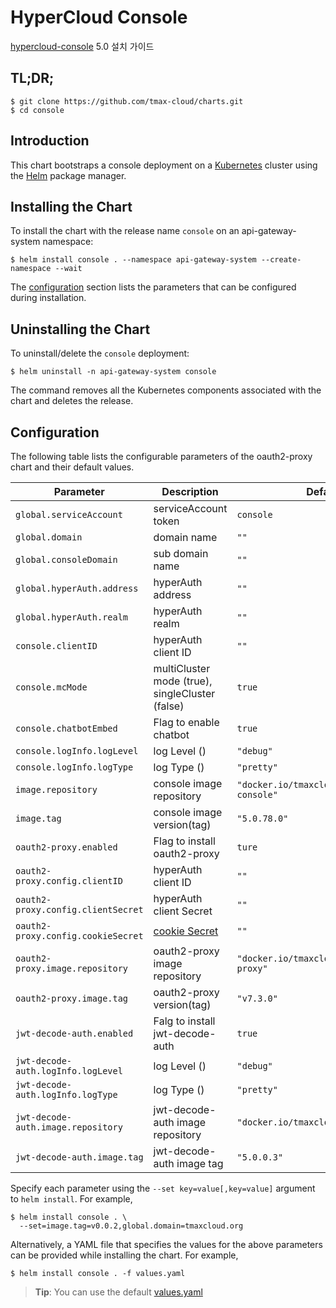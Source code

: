 # HyperCloud Console

[hypercloud-console](https://github.com/tmax-cloud/console) 5.0 설치 가이드  

## TL;DR;

```console
$ git clone https://github.com/tmax-cloud/charts.git
$ cd console
```

## Introduction

This chart bootstraps a console deployment on a [Kubernetes](http://kubernetes.io) cluster using the [Helm](https://helm.sh) package manager.

## Installing the Chart

To install the chart with the release name `console` on an api-gateway-system namespace:

```console
$ helm install console . --namespace api-gateway-system --create-namespace --wait
```

The [configuration](#configuration) section lists the parameters that can be configured during installation.

## Uninstalling the Chart

To uninstall/delete the `console` deployment:

```console
$ helm uninstall -n api-gateway-system console
```

The command removes all the Kubernetes components associated with the chart and deletes the release.

## Configuration

The following table lists the configurable parameters of the oauth2-proxy chart and their default values.

| Parameter                          | Description                                                                              | Default                                      |
|------------------------------------|------------------------------------------------------------------------------------------|----------------------------------------------|
| `global.serviceAccount`            | serviceAccount token                                                                     | `console`                                    |
| `global.domain`                    | domain name                                                                              | `""`                                         |
| `global.consoleDomain`             | sub domain name                                                                          | `""`                                         |
| `global.hyperAuth.address`         | hyperAuth address                                                                        | `""`                                         |
| `global.hyperAuth.realm`           | hyperAuth realm                                                                          | `""`                                         |
| `console.clientID`                 | hyperAuth client ID                                                                      | `""`                                         |
| `console.mcMode`                   | multiCluster mode (true), singleCluster (false)                                          | `true`                                       |
| `console.chatbotEmbed`             | Flag to enable chatbot                                                                   | `true`                                       |
| `console.logInfo.logLevel`         | log Level ()                                                                             | `"debug"`                                    |
| `console.logInfo.logType`          | log Type ()                                                                              | `"pretty"`                                   |
| `image.repository`                 | console image repository                                                                 | `"docker.io/tmaxcloudck/hypercloud-console"` |
| `image.tag`                        | console image version(tag)                                                               | `"5.0.78.0"`                                 |
| `oauth2-proxy.enabled`             | Flag to install oauth2-proxy                                                             | `ture`                                       |
| `oauth2-proxy.config.clientID`     | hyperAuth client ID                                                                      | `""`                                         |
| `oauth2-proxy.config.clientSecret` | hyperAuth client Secret                                                                  | `""`                                         |
| `oauth2-proxy.config.cookieSecret` | [cookie Secret](https://oauth2-proxy.github.io/oauth2-proxy/docs/configuration/overview) | `""`                                         | 
| `oauth2-proxy.image.repository`    | oauth2-proxy image repository                                                            | `"docker.io/tmaxcloudck/oauth2-proxy"`       |
| `oauth2-proxy.image.tag`           | oauth2-proxy version(tag)                                                                | `"v7.3.0"`                                   |
| `jwt-decode-auth.enabled`          | Falg to install jwt-decode-auth                                                          | `true`                                       |
| `jwt-decode-auth.logInfo.logLevel` | log Level ()                                                                             | `"debug"`                                    |
| `jwt-decode-auth.logInfo.logType`  | log Type ()                                                                              | `"pretty"`                                   |
| `jwt-decode-auth.image.repository` | jwt-decode-auth image repository                                                         | `"docker.io/tmaxcloudck/jwt-decode"`         |
| `jwt-decode-auth.image.tag`        | jwt-decode-auth image tag                                                                | `"5.0.0.3"`                                  |

Specify each parameter using the `--set key=value[,key=value]` argument to `helm install`. For example,

```console
$ helm install console . \
  --set=image.tag=v0.0.2,global.domain=tmaxcloud.org
```

Alternatively, a YAML file that specifies the values for the above parameters can be provided while installing the chart. For example,

```console
$ helm install console . -f values.yaml
```

> **Tip**: You can use the default [values.yaml](values.yaml)
